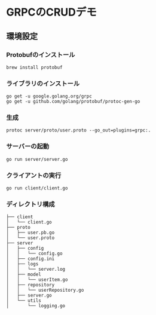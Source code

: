 # GRPCのCRUDデモ

## 環境設定
### Protobufのインストール
```
brew install protobuf 
```

### ライブラリのインストール
```
go get -u google.golang.org/grpc
go get -u github.com/golang/protobuf/protoc-gen-go
```

### 生成
```
protoc server/proto/user.proto --go_out=plugins=grpc:.
```

### サーバーの起動
```
go run server/server.go 
```

### クライアントの実行
```
go run client/client.go
```

### ディレクトリ構成
```
├── client
│   └── client.go
├── proto
│   ├── user.pb.go
│   └── user.proto
├── server
│   ├── config
│   │   └── config.go
│   ├── config.ini
│   ├── logs
│   │   └── server.log
│   ├── model
│   │   └── userItem.go
│   ├── repository
│   │   └── userRepository.go
│   ├── server.go
│   └── utils
│       └── logging.go
```
